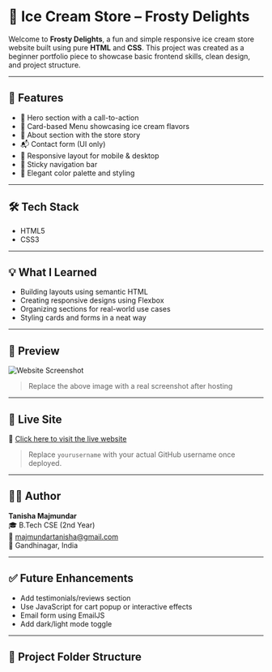 # 🍦 Ice Cream Store – Frosty Delights

Welcome to **Frosty Delights**, a fun and simple responsive ice cream store website built using pure **HTML** and **CSS**. This project was created as a beginner portfolio piece to showcase basic frontend skills, clean design, and project structure.

---

## 🌟 Features

- 🍨 Hero section with a call-to-action
- 🍧 Card-based Menu showcasing ice cream flavors
- 📖 About section with the store story
- 📬 Contact form (UI only)
- 📱 Responsive layout for mobile & desktop
- 📌 Sticky navigation bar
- 🎨 Elegant color palette and styling

---

## 🛠️ Tech Stack

- HTML5
- CSS3

---

## 💡 What I Learned

- Building layouts using semantic HTML
- Creating responsive designs using Flexbox
- Organizing sections for real-world use cases
- Styling cards and forms in a neat way

---

## 📸 Preview

![Website Screenshot](https://via.placeholder.com/1000x500?text=Ice+Cream+Store+Website+Preview)

> Replace the above image with a real screenshot after hosting

---

## 🚀 Live Site

🔗 [Click here to visit the live website](https://yourusername.github.io/IceCreamStore/)

> Replace `yourusername` with your actual GitHub username once deployed.

---

## 🙋‍♀️ Author

**Tanisha Majmundar**  
🎓 B.Tech CSE (2nd Year)  
📧 majmundartanisha@gmail.com  
📍 Gandhinagar, India

---

## ✅ Future Enhancements

- Add testimonials/reviews section
- Use JavaScript for cart popup or interactive effects
- Email form using EmailJS
- Add dark/light mode toggle

---

## 📁 Project Folder Structure

